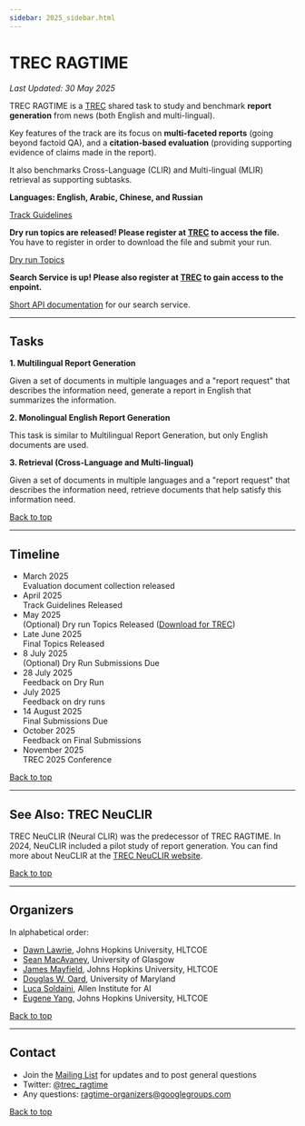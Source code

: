```yaml
---
sidebar: 2025_sidebar.html
---
```


# TREC RAGTIME

*Last Updated: 30 May 2025*

TREC RAGTIME is a [TREC](https://trec.nist.gov/) shared task to study and benchmark **report generation** from
news (both English and multi-lingual).

Key features of the track are its focus on **multi-faceted reports** (going beyond factoid QA), and a
**citation-based evaluation** (providing supporting evidence of claims made in the report).

It also benchmarks Cross-Language (CLIR) and Multi-lingual (MLIR) retrieval as supporting subtasks.

**Languages: English, Arabic, Chinese, and Russian**

[Track Guidelines](https://docs.google.com/document/d/13ttauQKJ9ufvfHyHIPEC6ZJk4PG0OYjwQwM1n4hd4x0/edit?usp=sharing)

**Dry run topics are released! Please register at [TREC](https://trec.nist.gov/) to access the file.**
You have to register in order to download the file and submit your run. 

[Dry run Topics](https://trec.nist.gov/act_part/tracks/ragtime/topic_file_dry.jsonl)

**Search Service is up! Please also register at [TREC](https://trec.nist.gov/) to gain access to the enpoint.**

[Short API documentation](./search_api.md) for our search service. 

-------

## Tasks

**1. Multilingual Report Generation**

Given a set of documents in multiple languages and a "report request" that describes the information need,
generate a report in English that summarizes the information.

**2. Monolingual English Report Generation**

This task is similar to Multilingual Report Generation, but only English documents are used.

**3. Retrieval (Cross-Language and Multi-lingual)**

Given a set of documents in multiple languages and a "report request" that describes the information need,
retrieve documents that help satisfy this information need.

<span class='navigate_toc'><i class="fas fa-arrow-up right-margin"></i><a href='#' class='navigate_toc'>Back to top</a></span>

-------

## Timeline

<ul class="steps steps-vertical mb-4">
  <li class="step-item">
    <div class="h3 m-0">March 2025</div>
    <div class="h3 m-0">Evaluation document collection released</div>
  </li>
  <li class="step-item">
    <div class="h3 m-0">April 2025</div>
    <div class="h3 m-0">Track Guidelines Released</div>
  </li>
  <li class="step-item active">
    <div class="h3 m-0">May 2025</div>
    <div class="h3 m-0">(Optional) Dry run Topics Released (<a href="https://trec.nist.gov/act_part/tracks/ragtime/topic_file_dry.jsonl">Download for TREC</a>)</div>
  </li>
  <li class="step-item">
    <div class="h3 m-0">Late June 2025</div>
    <div class="h3 m-0">Final Topics Released</div>
  </li>
  <li class="step-item">
    <div class="h3 m-0">8 July 2025</div>
    <div class="h3 m-0">(Optional) Dry Run Submissions Due</div>
  </li>
  <li class="step-item">
    <div class="h3 m-0">28 July 2025</div>
    <div class="h3 m-0">Feedback on Dry Run</div>
  </li>
  <li class="step-item">
    <div class="h3 m-0">July 2025</div>
    <div class="h3 m-0">Feedback on dry runs</div>
  </li>
  <li class="step-item">
    <div class="h3 m-0">14 August 2025</div>
    <div class="h3 m-0">Final Submissions Due</div>
  </li>
  <li class="step-item">
    <div class="h3 m-0">October 2025</div>
    <div class="h3 m-0">Feedback on Final Submissions</div>
  </li>
  <li class="step-item">
    <div class="h3 m-0">November 2025</div>
    <div class="h3 m-0">TREC 2025 Conference</div>
  </li>
</ul>

<span class='navigate_toc'><i class="fas fa-arrow-up right-margin"></i><a href='#' class='navigate_toc'>Back to top</a></span>

-------

## See Also: TREC NeuCLIR

TREC NeuCLIR (Neural CLIR) was the predecessor of TREC RAGTIME. In 2024, NeuCLIR included a pilot study of
report generation. You can find more about NeuCLIR at the [TREC NeuCLIR website](https://neuclir.github.io/).

<span class='navigate_toc'><i class="fas fa-arrow-up right-margin"></i><a href='#' class='navigate_toc'>Back to top</a></span>

-------

## Organizers

In alphabetical order:

- [Dawn Lawrie](https://hltcoe.jhu.edu/researcher/dawn-lawrie/), Johns Hopkins University, HLTCOE
- [Sean MacAvaney](https://macavaney.us/), University of Glasgow
- [James Mayfield](https://hltcoe.jhu.edu/researcher/james-mayfield/), Johns Hopkins University, HLTCOE
- [Douglas W. Oard](https://ischool.umd.edu/about/directory/douglas-w-oard), University of Maryland
- [Luca Soldaini](https://soldaini.net), Allen Institute for AI
- [Eugene Yang](https://www.eugene.zone/), Johns Hopkins University, HLTCOE

<span class='navigate_toc'><i class="fas fa-arrow-up right-margin"></i><a href='#' class='navigate_toc'>Back to top</a></span>

-------

## Contact

 - Join the [Mailing List](https://groups.google.com/g/ragtime-participants) for updates and to post general questions
 - Twitter: [@trec_ragtime](https://x.com/trec_ragtime)
 - Any questions: ragtime-organizers@googlegroups.com

<span class='navigate_toc'><i class="fas fa-arrow-up right-margin"></i><a href='#' class='navigate_toc'>Back to top</a></span>
